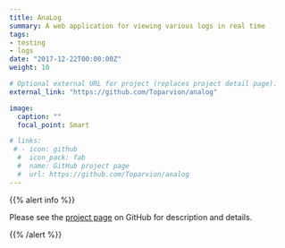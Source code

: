 ```yaml
---
title: AnaLog
summary: A web application for viewing various logs in real time
tags:
- testing
- logs
date: "2017-12-22T00:00:00Z"
weight: 10

# Optional external URL for project (replaces project detail page).
external_link: "https://github.com/Toparvion/analog"

image:
  caption: ""
  focal_point: Smart

# links:
 # - icon: github
  #  icon_pack: fab
  #  name: GitHub project page
  #  url: https://github.com/Toparvion/analog
---
```


{{% alert info %}}

Please see the [project page](https://github.com/Toparvion/analog) on GitHub for description and details.

{{% /alert %}}